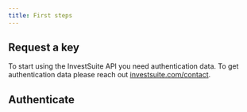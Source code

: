```yaml
---
title: First steps
---
```


## Request a key

To start using the InvestSuite API you need authentication data. To get authentication data please reach out [investsuite.com/contact](https://www.investsuite.com/contact). 

## Authenticate